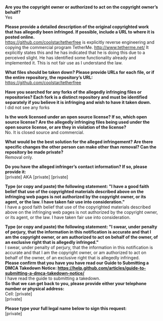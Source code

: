 **Are you the copyright owner or authorized to act on the copyright owner’s behalf?**   
Yes

**Please provide a detailed description of the original copyrighted work that has allegedly been infringed. If possible, include a URL to where it is posted online.**   
https://github.com/coolstar/tetherfree is explicitly reverse engineering and copying the commercial program TetherMe. http://www.tetherme.net/ It explicitly states this and he has indicated that he is doing this due to a perceived slight. He has identified some functionality already and implemented it. This is not fair use as I understand the law.

**What files should be taken down? Please provide URLs for each file, or if the entire repository, the repository’s URL:**   
https://github.com/coolstar/tetherfree

**Have you searched for any forks of the allegedly infringing files or repositories? Each fork is a distinct repository and must be identified separately if you believe it is infringing and wish to have it taken down.**   
I did not see any forks

**Is the work licensed under an open source license? If so, which open source license? Are the allegedly infringing files being used under the open source license, or are they in violation of the license?**   
No. It is closed source and commercial.

**What would be the best solution for the alleged infringement? Are there specific changes the other person can make other than removal? Can the repository be made private?**   
Removal only.

**Do you have the alleged infringer’s contact information? If so, please provide it:**   
[private] AKA [private] 
[private]

**Type (or copy and paste) the following statement: "I have a good faith belief that use of the copyrighted materials described above on the infringing web pages is not authorized by the copyright owner, or its agent, or the law. I have taken fair use into consideration."**   
I have a good faith belief that use of the copyrighted materials described above on the infringing web pages is not authorized by the copyright owner, or its agent, or the law. I have taken fair use into consideration.

**Type (or copy and paste) the following statement: "I swear, under penalty of perjury, that the information in this notification is accurate and that I am the copyright owner, or am authorized to act on behalf of the owner, of an exclusive right that is allegedly infringed."**   
I swear, under penalty of perjury, that the information in this notification is accurate and that I am the copyright owner, or am authorized to act on behalf of the owner, of an exclusive right that is allegedly infringed.   
**Please confirm that you have you have read our Guide to Submitting a DMCA Takedown Notice: https://help.github.com/articles/guide-to-submitting-a-dmca-takedown-notice/**   
I have read the guide to submitting a takedown.   
**So that we can get back to you, please provide either your telephone number or physical address:**   
Cell: [private]   
[private]

**Please type your full legal name below to sign this request:**   
[private]
